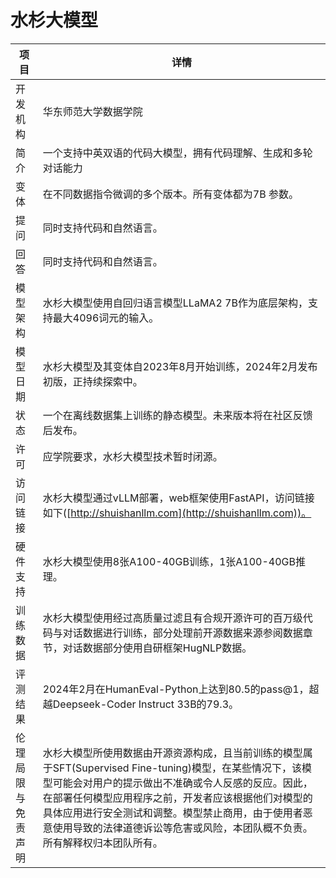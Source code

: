 # 水杉大模型


| 项目           | 详情                                                                                                  |
|----------------|-------------------------------------------------------------------------------------------------------|
| 开发机构       | 华东师范大学数据学院                                                                                               |
| 简介       | 一个支持中英双语的代码大模型，拥有代码理解、生成和多轮对话能力                                                               |
| 变体           | 在不同数据指令微调的多个版本。所有变体都为7B 参数。                                                     |
| 提问           | 同时支持代码和自然语言。                                                                              |
| 回答           | 同时支持代码和自然语言。                                                                              |
| 模型架构       | 水杉大模型使用自回归语言模型LLaMA2 7B作为底层架构，支持最大4096词元的输入。                             |
| 模型日期       | 水杉大模型及其变体自2023年8月开始训练，2024年2月发布初版，正持续探索中。                                 |
| 状态           | 一个在离线数据集上训练的静态模型。未来版本将在社区反馈后发布。                                          |
| 许可           | 应学院要求，水杉大模型技术暂时闭源。                                                                  |
| 访问链接       | 水杉大模型通过vLLM部署，web框架使用FastAPI，访问链接如下([http://shuishanllm.com](http://shuishanllm.com))。 |                                                         |
| 硬件支持       | 水杉大模型使用8张A100-40GB训练，1张A100-40GB推理。                                                      |
| 训练数据       | 水杉大模型使用经过高质量过滤且有合规开源许可的百万级代码与对话数据进行训练，部分处理前开源数据来源参阅数据章节，对话数据部分使用自研框架HugNLP数据。|
| 评测结果       | 2024年2月在HumanEval-Python上达到80.5的pass@1，超越Deepseek-Coder Instruct 33B的79.3。                |
| 伦理局限与免责声明 | 水杉大模型所使用数据由开源资源构成，且当前训练的模型属于SFT(Supervised Fine-tuning)模型，在某些情况下，该模型可能会对用户的提示做出不准确或令人反感的反应。因此，在部署任何模型应用程序之前，开发者应该根据他们对模型的具体应用进行安全测试和调整。模型禁止商用，由于使用者恶意使用导致的法律道德诉讼等危害或风险，本团队概不负责。所有解释权归本团队所有。|
